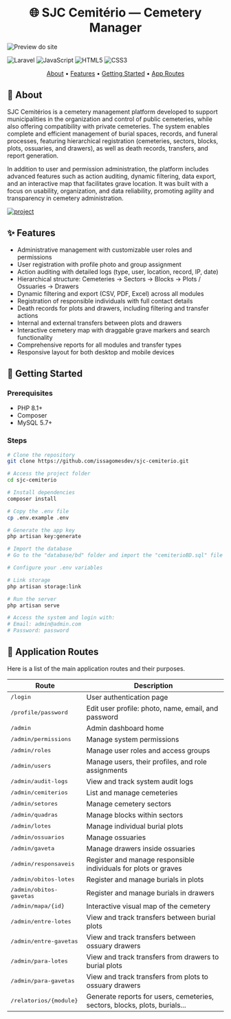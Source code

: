 [LARAVEL__BADGE]: https://img.shields.io/badge/laravel-%23FF2D20.svg?style=for-the-badge&logo=laravel&logoColor=white
[JAVASCRIPT__BADGE]: https://img.shields.io/badge/Javascript-000?style=for-the-badge&logo=javascript
[HTML5__BADGE]: https://img.shields.io/badge/html5-%23E34F26.svg?style=for-the-badge&logo=html5&logoColor=white
[CSS3__BADGE]: https://img.shields.io/badge/css3-%231572B6.svg?style=for-the-badge&logo=css3&logoColor=white
[PROJECT__BADGE]: https://img.shields.io/badge/📱Visit_this_project-000?style=for-the-badge&logo=project
[PROJECT__URL]: https://sjccemiterio.byissa.tech

<h1 align="center" style="font-weight: bold;">🌐 SJC Cemitério — Cemetery Manager</h1>

![Preview do site](https://sjccemiterio.byissa.tech/site/images/preview.png)

![Laravel][LARAVEL__BADGE] ![JavaScript][JAVASCRIPT__BADGE] ![HTML5][HTML5__BADGE] ![CSS3][CSS3__BADGE]

<p align="center">
  <a href="#about">About</a> •
  <a href="#features">Features</a> •
  <a href="#started">Getting Started</a> •
  <a href="#routes">App Routes</a>
</p>

<h2 id="about">📌 About</h2>

<p>
SJC Cemitérios is a cemetery management platform developed to support municipalities in the organization and control of public cemeteries, while also offering compatibility with private cemeteries. The system enables complete and efficient management of burial spaces, records, and funeral processes, featuring hierarchical registration (cemeteries, sectors, blocks, plots, ossuaries, and drawers), as well as death records, transfers, and report generation.
</p>

<p>
In addition to user and permission administration, the platform includes advanced features such as action auditing, dynamic filtering, data export, and an interactive map that facilitates grave location. It was built with a focus on usability, organization, and data reliability, promoting agility and transparency in cemetery administration.
</p>

[![project][PROJECT__BADGE]][PROJECT__URL]

<h2 id="features">✨ Features</h2>

<ul>
  <li>Administrative management with customizable user roles and permissions</li>
  <li>User registration with profile photo and group assignment</li>
  <li>Action auditing with detailed logs (type, user, location, record, IP, date)</li>
  <li>Hierarchical structure: Cemeteries → Sectors → Blocks → Plots / Ossuaries → Drawers</li>
  <li>Dynamic filtering and export (CSV, PDF, Excel) across all modules</li>
  <li>Registration of responsible individuals with full contact details</li>
  <li>Death records for plots and drawers, including filtering and transfer actions</li>
  <li>Internal and external transfers between plots and drawers</li>
  <li>Interactive cemetery map with draggable grave markers and search functionality</li>
  <li>Comprehensive reports for all modules and transfer types</li>
  <li>Responsive layout for both desktop and mobile devices</li>
</ul>

<h2 id="started">🚀 Getting Started</h2>

<h3>Prerequisites</h3>

- PHP 8.1+
- Composer
- MySQL 5.7+

<h3>Steps</h3>

```bash
# Clone the repository
git clone https://github.com/issagomesdev/sjc-cemiterio.git

# Access the project folder
cd sjc-cemiterio

# Install dependencies
composer install

# Copy the .env file
cp .env.example .env

# Generate the app key
php artisan key:generate

# Import the database
# Go to the "database/bd" folder and import the "cemiterioBD.sql" file into your database.

# Configure your .env variables

# Link storage
php artisan storage:link

# Run the server
php artisan serve

# Access the system and login with:
# Email: admin@admin.com
# Password: password

```

<h2 id="routes">📍 Application Routes</h2>

Here is a list of the main application routes and their purposes.

| Route                            | Description                                                                 |
|----------------------------------|-----------------------------------------------------------------------------|
| <kbd>/login</kbd>                | User authentication page                                                   |
| <kbd>/profile/password</kbd>     | Edit user profile: photo, name, email, and password                        |
| <kbd>/admin</kbd>                | Admin dashboard home                                                       |
| <kbd>/admin/permissions</kbd>    | Manage system permissions                                                  |
| <kbd>/admin/roles</kbd>          | Manage user roles and access groups                                        |
| <kbd>/admin/users</kbd>          | Manage users, their profiles, and role assignments                         |
| <kbd>/admin/audit-logs</kbd>     | View and track system audit logs                                           |
| <kbd>/admin/cemiterios</kbd>     | List and manage cemeteries                                                 |
| <kbd>/admin/setores</kbd>        | Manage cemetery sectors                                                    |
| <kbd>/admin/quadras</kbd>        | Manage blocks within sectors                                               |
| <kbd>/admin/lotes</kbd>          | Manage individual burial plots                                             |
| <kbd>/admin/ossuarios</kbd>      | Manage ossuaries                                                           |
| <kbd>/admin/gaveta</kbd>         | Manage drawers inside ossuaries                                            |
| <kbd>/admin/responsaveis</kbd>   | Register and manage responsible individuals for plots or graves            |
| <kbd>/admin/obitos-lotes</kbd>   | Register and manage burials in plots                                       |
| <kbd>/admin/obitos-gavetas</kbd> | Register and manage burials in drawers                                     |
| <kbd>/admin/mapa/{id}</kbd>      | Interactive visual map of the cemetery                                     |
| <kbd>/admin/entre-lotes</kbd>    | View and track transfers between burial plots                              |
| <kbd>/admin/entre-gavetas</kbd>  | View and track transfers between ossuary drawers                           |
| <kbd>/admin/para-lotes</kbd>     | View and track transfers from drawers to burial plots                      |
| <kbd>/admin/para-gavetas</kbd>   | View and track transfers from plots to ossuary drawers                     |
| <kbd>/relatorios/{module}</kbd>  | Generate reports for users, cemeteries, sectors, blocks, plots, burials... |
